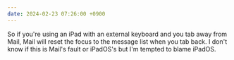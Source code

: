 ```yaml
---
date: 2024-02-23 07:26:00 +0900
---
```


So if you're using an iPad with an external keyboard and you tab away from Mail, Mail will reset the focus to the message list when you tab back. I don't know if this is Mail's fault or iPadOS's but I'm tempted to blame iPadOS.

